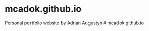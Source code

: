 # mcadok.github.io
Personal portfolio website by Adrian Augustyn
#   m c a d o k . g i t h u b . i o  
 